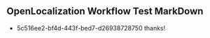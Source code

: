 ## OpenLocalization Workflow Test MarkDown
* 5c516ee2-bf4d-443f-bed7-d26938728750 thanks!

<!--HONumber=Jul16_HO3-->


